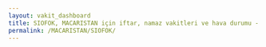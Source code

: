 ```yaml
---
layout: vakit_dashboard
title: SIOFOK, MACARISTAN için iftar, namaz vakitleri ve hava durumu - ilçe/eyalet seç
permalink: /MACARISTAN/SIOFOK/
---
```


<script type="text/javascript">
  var GLOBAL_COUNTRY = 'MACARISTAN';
  var GLOBAL_CITY = 'SIOFOK';
  var GLOBAL_STATE = '';
  var lat = 72;
  var lon = 21;
</script>
